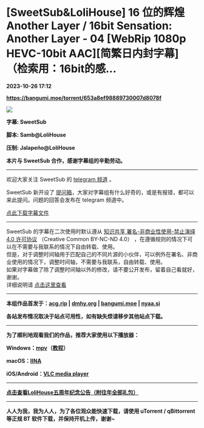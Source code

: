 # [SweetSub&LoliHouse] 16 位的辉煌 Another Layer / 16bit Sensation: Another Layer - 04 [WebRip 1080p HEVC-10bit AAC][简繁日内封字幕]（检索用：16bit的感...

**2023-10-26 17:12**

**https://bangumi.moe/torrent/653a8ef98889730007d8078f**

![](https://p.sda1.dev/13/9930593ab25bb1f86e18e74d36086b0a/16%20bit%20sensation%20-%202.png)

**字幕: SweetSub**

**脚本: Samb@LoliHouse**

**压制: Jalapeño@LoliHouse**

**本片与 SweetSub 合作，感谢字幕组的辛勤劳动。**

* * *

欢迎大家关注 SweetSub 的 [telegram 频道](https://t.me/SweetSub) 。

SweetSub 新开设了 [提问箱](https://marshmallow-qa.com/sweetsub)，大家对字幕组有什么好奇的，或是有报错，都可以来此提问。问题的回答会发布在 telegram 频道中。

[点此下载字幕文件](https://github.com/tastysugar/SweetSub)

* * *

SweetSub 的字幕在二次使用时默认遵从 [知识共享 署名-非商业性使用-禁止演绎 4.0 许可协议](https://creativecommons.org/licenses/by-nc-nd/4.0/) （Creative Common BY-NC-ND 4.0） ，在遵循规则的情况下可以在不需要与我联系的情况下自由转载、使用。  
但是，对于调整时间轴用于匹配自己的不同片源的小伙伴，可以例外在署名、非商业使用的情况下，调整时间轴，不需要与我联系，自由转载、使用。  
如果对字幕做了除了调整时间轴以外的修改，请不要公开发布，留着自己看就好，谢谢。  
详细说明请 [点击这里查看](https://github.com/SweetSub/SweetSub#%E8%BD%AC%E8%BD%BD%E5%8F%8A%E5%86%8D%E5%88%A9%E7%94%A8%E8%AF%B4%E6%98%8E)

* * *

**本组作品首发于：[acg.rip](https://acg.rip/?term=LoliHouse) | [dmhy.org](https://share.dmhy.org/topics/list?keyword=lolihouse) | [bangumi.moe](https://bangumi.moe/search/581be821ee98e9ca20730eae) | [nyaa.si](https://nyaa.si/?f=0&c=0_0&q=lolihouse)**

**各站发布情况取决于站点可用性，如有缺失烦请移步其他站点下载。**

* * *

**为了顺利地观看我们的作品，推荐大家使用以下播放器：**

**Windows：[mpv](https://mpv.io/)（[教程](https://vcb-s.com/archives/7594)）**

**macOS：[IINA](https://iina.io/)**

**iOS/Android：[VLC media player](https://www.videolan.org/vlc/)**

* * *

**[点击查看LoliHouse五周年纪念公告（附往年全部礼包）](https://share.dmhy.org/topics/view/599634_LoliHouse_LoliHouse_5th_Anniversary_Announcement.html)**

* * *

**人人为我，我为人人，为了各位观众能快速下载，请使用 uTorrent / qBittorrent等正规 BT 软件下载，并保持开机上传，谢谢~**